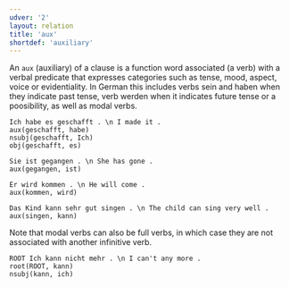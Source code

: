 ```yaml
---
udver: '2'
layout: relation
title: 'aux'
shortdef: 'auxiliary'
---
```


An `aux` (auxiliary) of a clause is a function word associated (a verb) with a verbal predicate that expresses categories such as tense, mood, aspect, voice or evidentiality. In German this includes verbs sein and haben when they indicate past tense, verb werden when it indicates future tense or a poosibility, as well as modal verbs. 

~~~ sdparse
Ich habe es geschafft . \n I made it .
aux(geschafft, habe)
nsubj(geschafft, Ich)
obj(geschafft, es)
~~~

~~~ sdparse
Sie ist gegangen . \n She has gone .
aux(gegangen, ist)
~~~

~~~ sdparse
Er wird kommen . \n He will come .
aux(kommen, wird)
~~~

~~~ sdparse
Das Kind kann sehr gut singen . \n The child can sing very well .
aux(singen, kann)
~~~

Note that modal verbs can also be full verbs, in which case they are not associated with another infinitive verb.

~~~ sdparse
ROOT Ich kann nicht mehr . \n I can't any more .
root(ROOT, kann)
nsubj(kann, ich)
~~~
<!-- Interlanguage links updated Pá kvě 14 11:08:51 CEST 2021 -->
